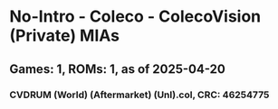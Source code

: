 # No-Intro - Coleco - ColecoVision (Private) MIAs
## Games: 1, ROMs: 1, as of 2025-04-20

### CVDRUM (World) (Aftermarket) (Unl).col, CRC: 46254775
